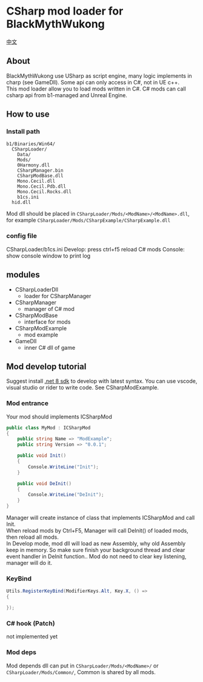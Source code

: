 # CSharp mod loader for BlackMythWukong

[中文](README.md)

## About

BlackMythWukong use USharp as script engine, many logic implements in charp (see GameDll). Some api can only access in C#, not in UE c++.  
This mod loader allow you to load mods written in C#. C# mods can call csharp api from b1-managed and Unreal Engine.  

## How to use

### Install path
```
b1/Binaries/Win64/
  CSharpLoader/
    Data/
    Mods/
    0Harmony.dll
    CSharpManager.bin
    CSharpModBase.dll
    Mono.Cecil.dll
    Mono.Cecil.Pdb.dll
    Mono.Cecil.Rocks.dll
    b1cs.ini
  hid.dll
```

Mod dll should be placed in `CSharpLoader/Mods/<ModName>/<ModName>.dll`, for example `CSharpLoader/Mods/CSharpExample/CSharpExample.dll`

### config file
CSharpLoader/b1cs.ini
Develop: press ctrl+f5 reload C# mods
Console: show console window to print log

## modules

- CSharpLoaderDll
  - loader for CSharpManager
- CSharpManager
  - manager of C# mod
- CSharpModBase
  - interface for mods
- CSharpModExample
  - mod example
- GameDll
  - inner C# dll of game

## Mod develop tutorial

Suggest install [.net 8 sdk](https://dotnet.microsoft.com/) to develop with latest syntax.
You can use vscode, visual studio or rider to write code.
See CSharpModExample.

### Mod entrance

Your mod should implements ICSharpMod

```C#
public class MyMod : ICSharpMod
{
    public string Name => "ModExample";
    public string Version => "0.0.1";

    public void Init()
    {
        Console.WriteLine("Init");
    }

    public void DeInit()
    {
        Console.WriteLine("DeInit");
    }
}
```

Manager will create instance of class that implements ICSharpMod and call Init.  
When reload mods by Ctrl+F5, Manager will call DeInit() of loaded mods, then reload all mods.  
In Develop mode, mod dll will load as new Assembly, why old Assembly keep in memory. So make sure finish your background thread and clear event handler in DeInit function..
Mod do not need to clear key listening, manager will do it.


### KeyBind

```C#
Utils.RegisterKeyBind(ModifierKeys.Alt, Key.X, () =>
{

});
```

### C# hook (Patch)

not implemented yet

### Mod deps
Mod depends dll can put in `CSharpLoader/Mods/<ModName>/` or `CSharpLoader/Mods/Common/`, Common is shared by all mods.
